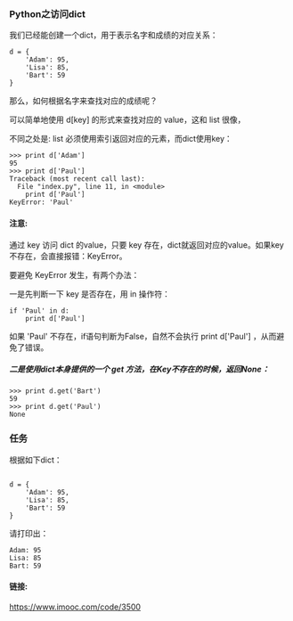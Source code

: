 ### Python之访问dict

我们已经能创建一个dict，用于表示名字和成绩的对应关系：


```
d = {
    'Adam': 95,
    'Lisa': 85,
    'Bart': 59
}

```
那么，如何根据名字来查找对应的成绩呢？

可以简单地使用 d[key] 的形式来查找对应的 value，这和 list 很像，

不同之处是: list 必须使用索引返回对应的元素，而dict使用key：

```
>>> print d['Adam']
95
>>> print d['Paul']
Traceback (most recent call last):
  File "index.py", line 11, in <module>
    print d['Paul']
KeyError: 'Paul'

```

#### 注意: 

通过 key 访问 dict 的value，只要 key 存在，dict就返回对应的value。如果key不存在，会直接报错：KeyError。

要避免 KeyError 发生，有两个办法：

一是先判断一下 key 是否存在，用 in 操作符：

```
if 'Paul' in d:
    print d['Paul']

```

如果 'Paul' 不存在，if语句判断为False，自然不会执行 print d['Paul'] ，从而避免了错误。


##### 二是使用dict本身提供的一个 get 方法，在Key不存在的时候，返回None：

```
>>> print d.get('Bart')
59
>>> print d.get('Paul')
None

```

### 任务

根据如下dict：

```

d = {
    'Adam': 95,
    'Lisa': 85,
    'Bart': 59
}

```

请打印出：

```
Adam: 95
Lisa: 85
Bart: 59

```

#### 链接:

https://www.imooc.com/code/3500


